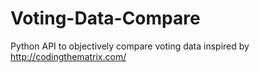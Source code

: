 Voting-Data-Compare
===================

Python API to objectively compare voting data inspired by http://codingthematrix.com/
